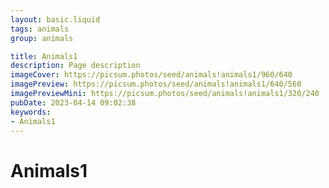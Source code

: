 ```yaml
---
layout: basic.liquid
tags: animals
group: animals

title: Animals1
description: Page description
imageCover: https://picsum.photos/seed/animals!animals1/960/640
imagePreview: https://picsum.photos/seed/animals!animals1/640/560
imagePreviewMini: https://picsum.photos/seed/animals!animals1/320/240
pubDate: 2023-04-14 09:02:38
keywords:
- Animals1
---
```


# Animals1


